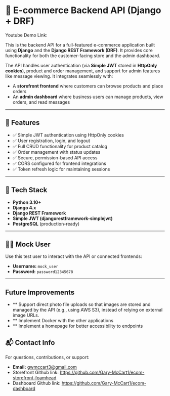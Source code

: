 # 🛒 E-commerce Backend API (Django + DRF)

Youtube Demo Link: 

This is the backend API for a full-featured e-commerce application built using **Django** and the **Django REST Framework (DRF)**. It provides core functionality for both the customer-facing store and the admin dashboard.

The API handles user authentication (via **Simple JWT** stored in **HttpOnly cookies**), product and order management, and support for admin features like message viewing. It integrates seamlessly with:

- A **storefront frontend** where customers can browse products and place orders
- An **admin dashboard** where business users can manage products, view orders, and read messages

---

## 🚀 Features

- ✅ Simple JWT authentication using HttpOnly cookies  
- ✅ User registration, login, and logout  
- ✅ Full CRUD functionality for product catalog  
- ✅ Order management with status updates  
- ✅ Secure, permission-based API access  
- ✅ CORS configured for frontend integrations  
- ✅ Token refresh logic for maintaining sessions  

---

## 🧱 Tech Stack

- **Python 3.10+**  
- **Django 4.x**  
- **Django REST Framework**  
- **Simple JWT (djangorestframework-simplejwt)**  
- **PostgreSQL** (production-ready)

---

## 👨‍💻 Mock User

Use this test user to interact with the API or connected frontends:

- **Username:** `mock_user`  
- **Password:** `password12345678`

---

## Future Improvements

- ** Support direct photo file uploads so that images are stored and managed by the API (e.g., using AWS S3), instead of relying on external image URLs.
- ** Implement Docker with the other applications
- ** Implement a homepage for better accessibility to endpoints

## 📬 Contact Info

For questions, contributions, or support:

- **Email:** gwmccart3@gmail.com
- Storefront Github link: https://github.com/Gary-McCart1/ecom-storefront-foamhead
- Dashboard Github link: https://github.com/Gary-McCart1/ecom-dashboard








